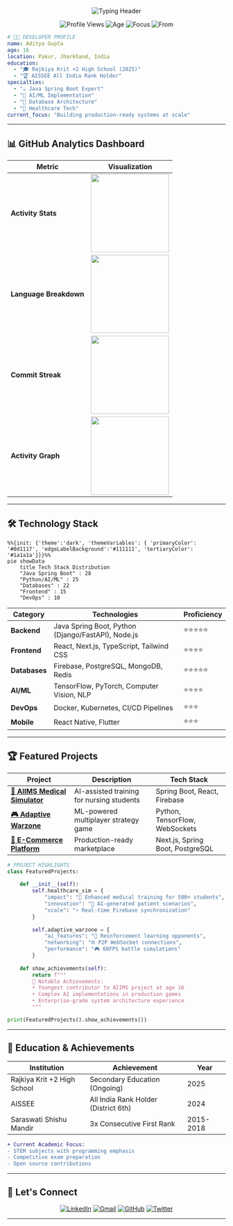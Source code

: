 <div align="center">
  <img src="https://readme-typing-svg.herokuapp.com?font=Cascadia+Code&weight=600&size=28&duration=4000&pause=1000&color=00D4FF&center=true&vCenter=true&width=800&lines=console.log(%22Hello%2C%20World!%20I'm%20Aditya%20Gupta%22);16yo%20Full-Stack%20Developer;Production-Grade%20Systems%20Architect;AI%2FML%20Enthusiast;Database%20Specialist" alt="Typing Header" />
</div>

<p align="center">
  <img src="https://komarev.com/ghpvc/?username=adityagupta0251&label=PROFILE+VIEWS&color=00d4ff&style=for-the-badge" alt="Profile Views"/>
  <img src="https://img.shields.io/badge/Age-16-brightgreen?style=for-the-badge" alt="Age"/>
  <img src="https://img.shields.io/badge/Focus-Full%20Stack%20Development-orange?style=for-the-badge" alt="Focus"/>
  <img src="https://img.shields.io/badge/From-India-blue?style=for-the-badge" alt="From"/>
</p>

```yaml
# 👨‍💻 DEVELOPER PROFILE
name: Aditya Gupta
age: 16
location: Pakur, Jharkhand, India
education: 
  - "🎓 Rajkiya Krit +2 High School (2025)"
  - "🏆 AISSEE All India Rank Holder"
specialties:
  - "☕ Java Spring Boot Expert"
  - "🧠 AI/ML Implementation"
  - "💾 Database Architecture"
  - "🏥 Healthcare Tech"
current_focus: "Building production-ready systems at scale"
```

---

## 📊 GitHub Analytics Dashboard

<div align="center">

| Metric | Visualization |
|--------|--------------|
| **Activity Stats** | <img src="https://github-readme-stats.vercel.app/api?username=adityagupta0251&show_icons=true&theme=radical&hide_border=true&include_all_commits=true&count_private=true&bg_color=0d1117&title_color=00d4ff&icon_color=4ecdc4&text_color=ffffff&font=Cascadia%20Code" height="180" /> |
| **Language Breakdown** | <img src="https://github-readme-stats.vercel.app/api/top-langs/?username=adityagupta0251&layout=compact&langs_count=8&theme=radical&hide_border=true&bg_color=0d1117&title_color=00d4ff&text_color=ffffff&font=Cascadia%20Code" height="180" /> |
| **Commit Streak** | <img src="https://github-readme-streak-stats.herokuapp.com/?user=adityagupta0251&theme=radical&hide_border=true&background=0d1117&stroke=00d4ff&ring=4ecdc4&fire=ff6b6b&currStreakNum=ffffff&sideNums=ffffff&currStreakLabel=ffffff&sideLabels=ffffff&dates=808080&font=Cascadia%20Code" height="180" /> |
| **Activity Graph** | <img src="https://github-readme-activity-graph.vercel.app/graph?username=adityagupta0251&theme=react-dark&bg_color=0d1117&hide_border=true&color=00d4ff&line=4ecdc4&point=ff6b6b&area=true&area_color=00d4ff&custom_title=Yearly+Contribution+Heatmap&font=Cascadia%20Code" height="180" /> |

</div>

---

## 🛠️ Technology Stack

```mermaid
%%{init: {'theme':'dark', 'themeVariables': { 'primaryColor': '#0d1117', 'edgeLabelBackground':'#111111', 'tertiaryColor': '#1a1a1a'}}}%%
pie showData
    title Tech Stack Distribution
    "Java Spring Boot" : 28
    "Python/AI/ML" : 25
    "Databases" : 22
    "Frontend" : 15
    "DevOps" : 10
```

| Category       | Technologies                                                                 | Proficiency |
|----------------|------------------------------------------------------------------------------|-------------|
| **Backend**    | Java Spring Boot, Python (Django/FastAPI), Node.js                           | ⭐⭐⭐⭐⭐     |
| **Frontend**   | React, Next.js, TypeScript, Tailwind CSS                                     | ⭐⭐⭐⭐      |
| **Databases**  | Firebase, PostgreSQL, MongoDB, Redis                                         | ⭐⭐⭐⭐⭐     |
| **AI/ML**      | TensorFlow, PyTorch, Computer Vision, NLP                                    | ⭐⭐⭐⭐      |
| **DevOps**     | Docker, Kubernetes, CI/CD Pipelines                                          | ⭐⭐⭐       |
| **Mobile**     | React Native, Flutter                                                        | ⭐⭐⭐       |

---

## 🏆 Featured Projects

<div align="center">

| Project | Description | Tech Stack |
|---------|-------------|------------|
| **[🏥 AIIMS Medical Simulator](https://github.com/adityagupta0251/healthcare-simulation)** | AI-assisted training for nursing students | Spring Boot, React, Firebase |
| **[🎮 Adaptive Warzone](https://github.com/adityagupta0251/ai-game-engine)** | ML-powered multiplayer strategy game | Python, TensorFlow, WebSockets |
| **[🛒 E-Commerce Platform](https://github.com/adityagupta0251/ecommerce-platform)** | Production-ready marketplace | Next.js, Spring Boot, PostgreSQL |

</div>

```python
# PROJECT HIGHLIGHTS
class FeaturedProjects:
    
    def __init__(self):
        self.healthcare_sim = {
            "impact": "🏥 Enhanced medical training for 500+ students",
            "innovation": "🧠 AI-generated patient scenarios",
            "scale": "⚡ Real-time Firebase synchronization"
        }
        
        self.adaptive_warzone = {
            "ai_features": "🤖 Reinforcement learning opponents",
            "networking": "🌐 P2P WebSocket connections",
            "performance": "🎮 60FPS battle simulations"
        }
        
    def show_achievements(self):
        return f"""
        🌟 Notable Achievements:
        • Youngest contributor to AIIMS project at age 16
        • Complex AI implementations in production games
        • Enterprise-grade system architecture experience
        """

print(FeaturedProjects().show_achievements())
```

---

## 📜 Education & Achievements

| Institution | Achievement | Year |
|-------------|-------------|------|
| Rajkiya Krit +2 High School | Secondary Education (Ongoing) | 2025 |
| AISSEE | All India Rank Holder (District 6th) | 2024 |
| Saraswati Shishu Mandir | 3x Consecutive First Rank | 2015-2018 |

```diff
+ Current Academic Focus:
- STEM subjects with programming emphasis
- Competitive exam preparation
- Open source contributions
```

---

## 🤝 Let's Connect

<div align="center">
  
[![LinkedIn](https://img.shields.io/badge/LinkedIn-0077B5?style=for-the-badge&logo=linkedin&logoColor=white)](https://linkedin.com/in/aditya-gupta-42a275359)
[![Gmail](https://img.shields.io/badge/Gmail-D14836?style=for-the-badge&logo=gmail&logoColor=white)](mailto:adiunknown0261@gmail.com)
[![GitHub](https://img.shields.io/badge/GitHub-100000?style=for-the-badge&logo=github&logoColor=white)](https://github.com/adityagupta0251)
[![Twitter](https://img.shields.io/badge/Twitter-1DA1F2?style=for-the-badge&logo=twitter&logoColor=white)](https://twitter.com/adityagupta0251)

</div>

---